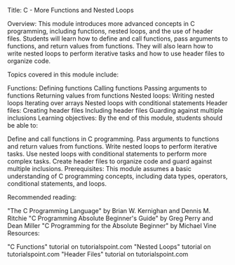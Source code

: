 Title: C - More Functions and Nested Loops

Overview: This module introduces more advanced concepts in C programming, including functions, nested loops, and the use of header files. Students will learn how to define and call functions, pass arguments to functions, and return values from functions. They will also learn how to write nested loops to perform iterative tasks and how to use header files to organize code.

Topics covered in this module include:

Functions:
Defining functions
Calling functions
Passing arguments to functions
Returning values from functions
Nested loops:
Writing nested loops
Iterating over arrays
Nested loops with conditional statements
Header files:
Creating header files
Including header files
Guarding against multiple inclusions
Learning objectives: By the end of this module, students should be able to:

Define and call functions in C programming.
Pass arguments to functions and return values from functions.
Write nested loops to perform iterative tasks.
Use nested loops with conditional statements to perform more complex tasks.
Create header files to organize code and guard against multiple inclusions.
Prerequisites: This module assumes a basic understanding of C programming concepts, including data types, operators, conditional statements, and loops.

Recommended reading:

"The C Programming Language" by Brian W. Kernighan and Dennis M. Ritchie
"C Programming Absolute Beginner's Guide" by Greg Perry and Dean Miller
"C Programming for the Absolute Beginner" by Michael Vine
Resources:

"C Functions" tutorial on tutorialspoint.com
"Nested Loops" tutorial on tutorialspoint.com
"Header Files" tutorial on tutorialspoint.com
